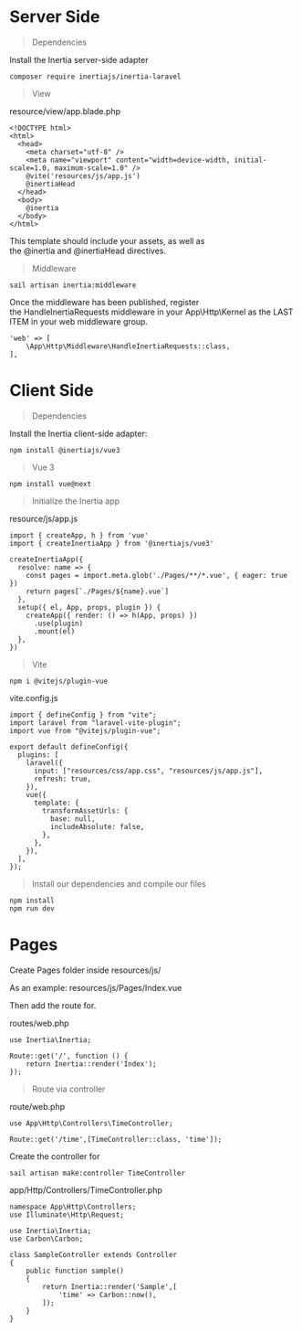 # Server Side

> Dependencies

Install the Inertia server-side adapter
```
composer require inertiajs/inertia-laravel
```

> View

resource/view/app.blade.php
```
<!DOCTYPE html>
<html>
  <head>
    <meta charset="utf-8" />
    <meta name="viewport" content="width=device-width, initial-scale=1.0, maximum-scale=1.0" />
    @vite('resources/js/app.js')
    @inertiaHead
  </head>
  <body>
    @inertia
  </body>
</html>
```

This template should include your assets, as well as the @inertia and @inertiaHead directives.

> Middleware

```
sail artisan inertia:middleware
```

Once the middleware has been published, register the HandleInertiaRequests middleware in your App\Http\Kernel as the LAST ITEM in your web middleware group.

```
'web' => [
    \App\Http\Middleware\HandleInertiaRequests::class,
],
```

# Client Side

> Dependencies

Install the Inertia client-side adapter:
```
npm install @inertiajs/vue3
```

> Vue 3

```
npm install vue@next
```

> Initialize the Inertia app

resource/js/app.js
```
import { createApp, h } from 'vue'
import { createInertiaApp } from '@inertiajs/vue3'

createInertiaApp({
  resolve: name => {
    const pages = import.meta.glob('./Pages/**/*.vue', { eager: true })
    return pages[`./Pages/${name}.vue`]
  },
  setup({ el, App, props, plugin }) {
    createApp({ render: () => h(App, props) })
      .use(plugin)
      .mount(el)
  },
})
```

> Vite

```
npm i @vitejs/plugin-vue
```

vite.config.js
```
import { defineConfig } from "vite";
import laravel from "laravel-vite-plugin";
import vue from "@vitejs/plugin-vue";

export default defineConfig({
  plugins: [
    laravel({
      input: ["resources/css/app.css", "resources/js/app.js"],
      refresh: true,
    }),
    vue({
      template: {
        transformAssetUrls: {
          base: null,
          includeAbsolute: false,
        },
      },
    }),
  ],
});
```

> Install our dependencies and compile our files
```
npm install
npm run dev
```

# Pages

Create Pages folder inside resources/js/

As an example: resources/js/Pages/Index.vue   

Then add the route for.

routes/web.php
```
use Inertia\Inertia;

Route::get('/', function () {
    return Inertia::render('Index');
});
```

> Route via controller

route/web.php
```
use App\Http\Controllers\TimeController;

Route::get('/time',[TimeController::class, 'time']);
```

Create the controller for
```
sail artisan make:controller TimeController
```

app/Http/Controllers/TimeController.php
```
namespace App\Http\Controllers;
use Illuminate\Http\Request;

use Inertia\Inertia;
use Carbon\Carbon;

class SampleController extends Controller
{
    public function sample()
    {
        return Inertia::render('Sample',[ 
            'time' => Carbon::now(),
        ]);
    }
}
```

